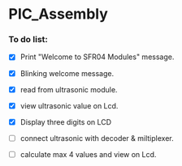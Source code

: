# PIC_Assembly




### To do list:
- [x] Print "Welcome to SFR04 Modules" message.
- [x] Blinking welcome message.
- [x] read from ultrasonic module.
- [x] view ultrasonic value on Lcd.
- [x] Display three digits on LCD
- [ ] connect ultrasonic with decoder & miltiplexer.
- [ ] calculate max 4 values and view on Lcd.
 
